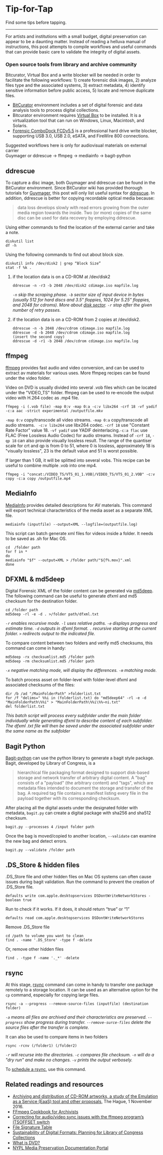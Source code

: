 # Tip-for-Tap
Find some tips before tapping.
_____
For artists and institutions with a small budget, digital preservation can appear to be a daunting matter. Instead of reading a helluva manual of instructions, this post attempts to compile workflows and useful commands that can provide basic care to validate the integrity of digital assets.

### Open source tools from library and archive community
Bitcurator, Virtual Box and a write blocker will be needed in order to facilitate the following workflows: 1) create forensic disk images, 2) analyze files type and the associated systems, 3) extract metadata, 4) identify sensitive information before public access, 5) locate and remove duplicate files.
- [BitCurator](https://wiki.bitcurator.net/index.php?title=Main_Page) environment includes a set of digital forensic and data analysis tools to process digital collections. 
- Bitcurator environment requires [Virtual Box](https://www.virtualbox.org/wiki/Downloads) to be installed. It is a virtualization tool that can run on Windows, Linux, Macintosh, and Solaris.
- [Forensic ComboDock FCDv5.5](http://www.cru-inc.com/products/wiebetech/forensic-combodock-v5-5/) is a professional hard drive write blocker, supporting USB 3.0, USB 2.0, eSATA, and FireWire 800 connections.

Suggested workflows here is only for audiovisual materials on external carrier <br>
Guymager or ddrescue -> ffmpeg -> mediainfo -> bagit-python <br>

## ddrescue 
To capture a disc image, both Guymager and ddrescue can be found in the BitCurator environment. Since BitCurator wiki has provided thorough tutorials for [Guymager](https://wiki.bitcurator.net/index.php?title=Creating_a_Disk_Image_Using_Guymager), this post will only list useful syntax for [ddrescue](https://www.gnu.org/software/ddrescue/manual/ddrescue_manual.html). In addition, ddrescue is better for copying recordable optical media because:
> data loss develops slowly with read errors growing from the outer media region towards the inside. Two (or more) copies of the same disc can be used for data recovery by employing ddrescue.

Using either commands to find the location of the external carrier and take a note.

    diskutil list
    df -h

Using the following commands to find out about block size.

    diskutil info /dev/disk2 | grep “Block Size”
    stat -f %k .

1. if the location data is on a CD-ROM at /dev/disk2 <br>
       
       ddrescue -n -r3 -b 2048 /dev/disk2 cdimage.iso mapfile.log
    *``-n`` skip the scraping phase. ``-b`` sector size of input device in bytes (usually 512 for hard discs and 3.5" floppies, 1024 for 5.25" floppies, and 2048 for cdroms). More about [disk sector](https://en.wikipedia.org/wiki/Disk_sector). ``-r`` stop after the given number of retry passes.*

2. if the location data is on a CD-ROM from 2 copies at /dev/disk2.

       ddrescue -n -b 2048 /dev/cdrom cdimage.iso mapfile.log 
       ddrescue -d -b 2048 /dev/cdrom cdimage.iso mapfile.log
       (insert the second copy)
       ddrescue -d -r1 -b 2048 /dev/cdrom cdimage.iso mapfile.log

## ffmpeg
[ffmpeg](https://ffmpeg.org/documentation.html) provides fast audio and video conversion, and can be used to extract av materials for various uses. More ffmpeg recipes can be found under the video folder.

Video on DVD is usually divided into several .vob files which can be located under the "VIDEO_TS" folder. ffmpeg can be used to re-encode the output video with H.264 codec as .mp4 file.<br>

    ffmpeg -i (.vob file) -map 0:v -map 0:a -c:v libx264 -crf 18 -vf yadif -c:a aac -strict experimental /outputfile.mkv
   
   ``-map 0:v`` copy/transcode all video streams. ``-map 0:a`` copy/transcode all audio streams. `` -c:v libx264`` use libx264 codec. ``-crf 18`` use "Constant Rate Factor" value 18. ``-vf yadif`` use YADIF deinterlacing.``-c:a flac`` use FLAC (Free Lossless Audio Codec) for audio streams. Instead of ``-crf 18``, ``-qp 18`` can also provide visually lossless result. The range of the quantiser scale for crt and qp is from 0 to 51, where 0 is lossless, approximately 18 is "visually lossless", 23 is the default value and 51 is worst possible. 

If larger than 1 GB, it will be splitted into several vobs. This recipe can be useful to combine multiple .vob into one mp4.<br> 

    ffmpeg -i "concat:/VIDEO_TS/VTS_01_1.VOB|/VIDEO_TS/VTS_01_2.VOB" -c:v copy -c:a copy /outputfile.mp4

## MediaInfo
[MediaInfo](https://mediaarea.net/en/MediaInfo) provides detailed descriptions for AV materials. This command will export technical characteristics of the media asset as a separate XML file. 
    
    mediainfo (inputfile) --output=XML --logfile=(outputfile.log)

This script can batch generate xml files for videos inside a folder. It needs to be saved as .sh for Mac OS.
    
    cd  /folder path
    for f in *
    do
    mediainfo "$f" --output=XML > /folder path/"${f%.mov}".xml
    done

## DFXML & md5deep
Digital Forensic XML of the folder content can be generated via [md5deep](http://md5deep.sourceforge.net/md5deep.html#toc). The following command can be useful to generate dfxml and md5 checksum for the destination folder.

    cd /folder path
    md5deep -rl -e -d . >/folder path/dfxml.txt
   
*``-r`` enables recursive mode. ``-l`` uses relative paths. ``-e`` displays progress and estimate time. ``-d`` outputs in dfxml format. ``.`` recursive starting at the current folder. ``>`` redirects output to the indicated file.*

To compare content between two folders and verify md5 checksums, this command can come in handy:

    md5deep -rx checksumlist.md5 /folder path
    md5deep -rm checksumlist.md5 /folder path
    
*``-x`` negative matching mode, will display the differences. ``-m`` matching mode.*

To batch process asset on folder-level with folder-level dfxml and associated checksums of the files:

    dir /b /ad "/MainFolderPath" >folderlist.txt
    for /f "delims=" %%i in (folderlist.txt) do "md5deep64" -rl -e -d "MainFolderPath\%%i" > "MainFolderPath\%%i\%%~ni.txt"
    del folderlist.txt
    
*This batch script will process every subfolder under the main folder individually while generating dfxml to describe content of each subfolder. The dfxml .txt file will then be saved under the associated subfolder under the same name as the subfolder*

## Bagit Python
[Bagit-python](https://github.com/LibraryOfCongress/bagit-python) can use the python library to generate a bagit style package. Bagit, developed by Library of Congress, is a
> hierarchical file packaging format designed to support disk-based storage and network transfer of arbitrary digital content. A "bag" consists of a "payload" (the arbitrary content) and "tags", which are metadata files intended to document the storage and transfer of the bag. A required tag file contains a manifest listing every file in the payload together with its corresponding checksum.
 
After placing all the digital assets under the designated folder with metadata, ``bagit.py`` can create a digital package with sha256 and sha512 checksum.
 
    bagit.py --processes 4 /input folder path

Once the bag is moved/copied to another location, ``--validate`` can examine the new bag and detect errors.  
    
    bagit.py --validate /folder path

## .DS_Store & hidden files
.DS_Store file and other hidden files on Mac OS systems can often cause issues during bagit validation. Run the command to prevent the creation of .DS_Store file.

    defaults write com.apple.desktopservices DSDontWriteNetworkStores -boolean true

Run to check if it works. If it does, it should return “true” or “1”

    defaults read com.apple.desktopservices DSDontWriteNetworkStores

Remove .DS_Store file

    cd /path to volume you want to clean
    find . -name '.DS_Store' -type f -delete

Or, remove other hidden files

    find . -type f -name '._*' -delete

## rsync 
At this stage, [rsync](https://wiki.archlinux.org/index.php/rsync) command can come in handy to transfer one package remotely to a storage location. It can be used as an alternative option for the ``cp`` command, especially for copying large files.

    rsync -a --progress --remove-source-files (inputfile) (destination folder)

*``-a`` means all files are archived and their characteristics are preserved. ``--progress`` show progress during transfer. ``--remove-surce-files`` delete the source files after the transfer is complete.*

It can also be used to compare items in two folders

    rsync -rcnv (/folder1) (/folder2)

*``-r`` will recurse into the directories. ``-c`` compares file checksum. ``-n`` will do a "dry run" and make no changes. ``-v`` prints the output verbosely.*

To [schedule a rsync](https://www.marksanborn.net/howto/use-rsync-for-daily-weekly-and-full-monthly-backups/), use this command.

## Related readings and resources
- [Archiving and distribution of CD-ROM artworks, a study of the Emulation as a Service (EaaS) tool and other proposals](http://li-ma.nl/site/sites/default/files/201611_DE_Houdbaar_Final_report_CD-ROM_Archiving_DEF.pdf), The Hague, 1 November 2016. <br>
- [FFmpeg Cookbook for Archivists](https://avpres.net/FFmpeg/)<br>
- [Correcting for audio/video sync issues with the ffmpeg program’s ITSOFFSET switch](https://wjwoodrow.wordpress.com/2013/02/04/correcting-for-audiovideo-sync-issues-with-the-ffmpeg-programs-itsoffset-switch/)
- [File Signature Table](https://www.garykessler.net/library/file_sigs.html)
- [Sustainability of Digital Formats: Planning for Library of Congress Collections](https://www.loc.gov/preservation/digital/formats/fdd/descriptions.shtml)
- [What is DVD?](https://www.videohelp.com/dvd#struct)
- [NYPL Media Preservation Documentation Portal](https://nypl.github.io/ami-preservation/)
